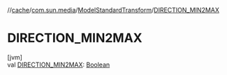 //[cache](../../../index.md)/[com.sun.media](../index.md)/[ModelStandardTransform](index.md)/[DIRECTION_MIN2MAX](-d-i-r-e-c-t-i-o-n_-m-i-n2-m-a-x.md)

# DIRECTION_MIN2MAX

[jvm]\
val [DIRECTION_MIN2MAX](-d-i-r-e-c-t-i-o-n_-m-i-n2-m-a-x.md): [Boolean](https://kotlinlang.org/api/latest/jvm/stdlib/kotlin/-boolean/index.html)
